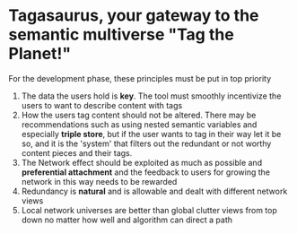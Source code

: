 # Tagasaurus, your gateway to the semantic multiverse "Tag the Planet!" 

For the development phase, these principles must be put in top priority
1. The data the users hold is **key**. The tool must smoothly incentivize the users to want to describe content with tags
2. How the users tag content should not be altered. There may be recommendations such as using nested semantic variables and especially **triple store**, but if the user wants to tag in their way let it be so, and it is the 'system' that filters out the redundant or not worthy content pieces and their tags.
3. The Network effect should be exploited as much as possible and **preferential attachment** and the feedback to users for growing the network in this way needs to be rewarded
4. Redundancy is **natural** and is allowable and dealt with different network views
5. Local network universes are better than global clutter views from top down no matter how well and algorithm can direct a path



